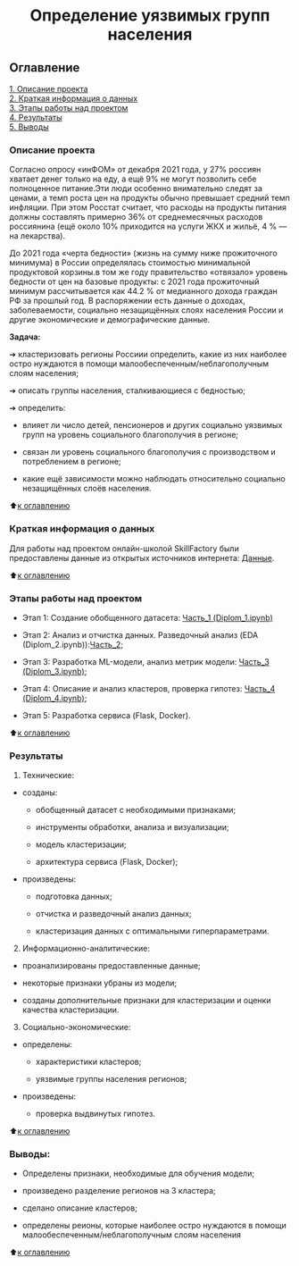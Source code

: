 # <center>Определение уязвимых групп населения

## Оглавление  
[1. Описание проекта](#Описание-проекта)  
[2. Краткая информация о данных](#Краткая-информация-о-данных)  
[3. Этапы работы над проектом](#Этапы-работы-над-проектом)  
[4. Результаты](#Результаты)    
[5. Выводы](#Выводы) 

### Описание проекта  

 Согласно опросу «инФОМ» от декабря 2021 года, у 27% россиян хватает денег только на еду, а ещё 9% не могут позволить себе полноценное питание.Эти люди особенно внимательно следят за ценами, а темп роста  цен на продукты обычно превышает средний темп инфляции. При этом Росстат считает, что расходы на продукты питания должны составлять примерно 36% от среднемесячных расходов россиянина (ещё около 10% приходится на услуги ЖКХ и жильё, 4 % — на лекарства). 

 До 2021 года «черта бедности» (жизнь на сумму ниже прожиточного минимума) в России определялась стоимостью минимальной продуктовой корзины.в том же году правительство «отвязало» уровень бедности от цен на базовые продукты: с 2021 года прожиточный минимум рассчитывается как 44.2 % от медианного дохода граждан РФ за прошлый год. В распоряжении есть данные о доходах, заболеваемости, социально незащищённых слоях населения России и другие экономические и демографические данные.

 **Задача:**
  
  ➔ кластеризовать регионы Россиии определить, какие из них наиболее остро нуждаются в помощи малообеспеченным/неблагополучным слоям населения;

  ➔ описать группы населения, сталкивающиеся с бедностью;

  ➔ определить:
  
   - влияет ли число детей, пенсионеров и других социально уязвимых групп на уровень социального благополучия в регионе;
    
   - связан ли уровень социального благополучия с производством и потреблением в регионе;
    
   - какие ещё зависимости можно наблюдать относительно социально незащищённых слоёв населения.

:arrow_up:[к оглавлению](#Оглавление)


### Краткая информация о данных

Для работы над проектом онлайн-школой SkillFactory были предоставлены данные из открытых источников интернета: [Данные](./social_russia_data/).

  
:arrow_up:[к оглавлению](#Оглавление)


### Этапы работы над проектом  

* Этап 1: Создание обобщенного датасета: [Часть_1 (Diplom_1.ipynb)](./)

* Этап 2: Анализ и отчистка данных. Разведочный анализ (EDA (Diplom_2.ipynb)):[Часть_2](./);

* Этап 3: Разработка ML-модели, анализ метрик модели: [Часть_3 (Diplom_3.ipynb)](./);

* Этап 4: Описание и анализ кластеров, проверка гипотез: [Часть_4 (Diplom_4.ipynb)](./);

* Этап 5: Разработка сервиса (Flask, Docker).



:arrow_up:[к оглавлению](#Оглавление)


### Результаты

  1. Технические:
  
   * созданы:
   
     - обобщенный датасет с необходимыми признаками;
    
     - инструменты обработки, анализа и визуализации;

     - модель кластеризации;

     - архитектура сервиса (Flask, Docker);
    
   * произведены:
   
     - подготовка данных;

     - отчистка и разведочный анализ данных;

     - кластеризация данных с оптимальными гиперпараметрами.
  
  2. Информационно-аналитические:
  
   * проанализированы предоставленные данные;

   * некоторые признаки убраны из модели;

   * созданы дополнительные признаки для кластеризации и оценки качества кластеризации.
  
  3. Социально-экономические:
  
   * определены:
   
     - характеристики кластеров;
     
     - уязвимые группы населения регионов;
    
   * произведены:

     - проверка выдвинутых гипотез. 


:arrow_up:[к оглавлению](#Оглавление)

### Выводы:

* Определены признаки, необходимые для обучения модели;

* произведено разделение регионов на 3 кластера;

* сделано описание кластеров;

* определены реионы, которые наиболее остро нуждаются в помощи малообеспеченным/неблагополучным слоям населения

:arrow_up:[к оглавлению](#Оглавление)